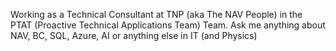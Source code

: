 Working as a Technical Consultant at TNP (aka The NAV People) in the PTAT (Proactive Technical Applications Team) Team.
Ask me anything about NAV, BC, SQL, Azure, AI or anything else in IT (and Physics)
